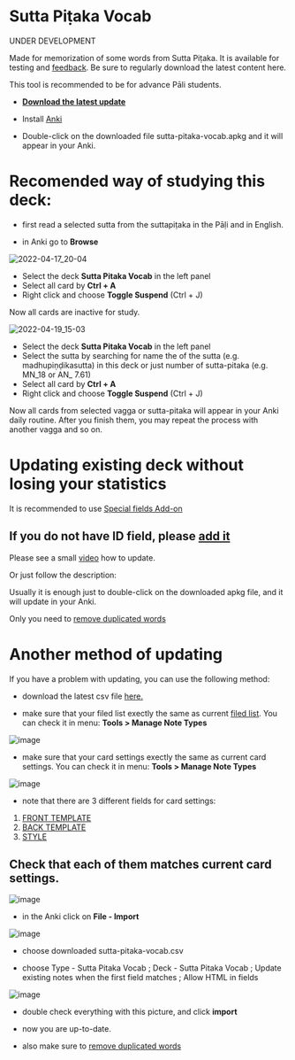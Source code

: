 # Sutta Piṭaka Vocab

UNDER DEVELOPMENT

Made for memorization of some words from Sutta Piṭaka. It is available for testing and [feedback](https://docs.google.com/forms/d/e/1FAIpQLSeA7LgF9KnCGWw1_HysqKpgD4eg4Hjo3ZFG7GcL53nsIETDCw/viewform?). Be sure to regularly download the latest content here.

This tool is recommended to be for advance Pāli students.


- **[Download the latest update](https://github.com/sasanarakkha/study-tools/releases/latest/download/sutta-pitaka-vocab.apkg)**

- Install [Anki](https://apps.ankiweb.net/)

- Double-click on the downloaded file sutta-pitaka-vocab.apkg and it will appear in your Anki.

# Recomended way of studying this deck:
- first read a selected sutta from the suttapiṭaka in the Pāḷi and in English.

- in Anki go to **Browse**

<p><img alt="2022-04-17_20-04" src="https://user-images.githubusercontent.com/39419221/163944779-ad73b9a5-4478-410c-abf6-466e03b9b777.png" /></p>

<ul>
<li>Select the deck <strong>Sutta Pitaka Vocab</strong> in the left panel</li>
<li>Select all card by <strong>Ctrl + A</strong></li>
<li>Right click and choose <strong>Toggle Suspend</strong> (Ctrl + J)</li>
</ul>
<p>Now all cards are inactive for study.</p>
<p><img alt="2022-04-19_15-03" src="https://user-images.githubusercontent.com/39419221/205493741-28c7b342-cdcd-46e1-ae29-8570c1792715.png" /></p>
<ul>
<li>Select the deck <strong>Sutta Pitaka Vocab</strong> in the left panel</li>
<li>Select the sutta by searching for name the of the sutta (e.g. madhupiṇḍikasutta) in this deck or just number of sutta-pitaka (e.g. MN_18 or AN_ 7.61)</li>
<li>Select all card by <strong>Ctrl + A</strong></li>
<li>Right click and choose <strong>Toggle Suspend</strong> (Ctrl + J) </li>
</ul>
<p>Now all cards from selected vagga or sutta-pitaka will appear in your Anki daily routine. After you finish them, you may repeat the process with another vagga and so on.</p>

# Updating existing deck without losing your statistics

It is recommended to use [Special fields Add-on](https://sasanarakkha.github.io/study-tools/anki-decks/special-fields.html)

## If you do not have ID field, please [add it](https://sasanarakkha.github.io/study-tools/ID.html)

Please see a small [video](https://user-images.githubusercontent.com/39419221/187018792-3afe402c-e77b-46e6-ba5d-4efa0846de93.mp4) how to update.

Or just follow the description:

Usually it is enough just to double-click on the downloaded apkg file, and it will update in your Anki. 

Only you need to [remove duplicated words](https://sasanarakkha.github.io/study-tools/anki-decks/test.html)

# Another method of updating

If you have a problem with updating, you can use the following method:

- download the latest csv file [here.](https://github.com/sasanarakkha/study-tools/releases/latest/download/sutta-pitaka-vocab.csv) 

- make sure that your filed list exectly the same as current [filed list](https://github.com/sasanarakkha/study-tools/blob/main/sutta-pitaka-fields.png). You can check it in menu: **Tools > Manage Note Types**

![image](https://user-images.githubusercontent.com/39419221/205493835-f778130b-d941-47ee-896a-7d66432891ae.png)

- make sure that your card settings exectly the same as current card settings. You can check it in menu: **Tools > Manage Note Types**

![image](https://user-images.githubusercontent.com/39419221/205493858-dc25632e-7167-4c1f-8da5-9c8dbf4dad72.png)

- note that there are 3 different fields for card settings: 
1. [FRONT TEMPLATE](https://raw.githubusercontent.com/sasanarakkha/study-tools/anki-style/main/anki-card-dhp-vocab-front.txt)
2. [BACK TEMPLATE](https://raw.githubusercontent.com/sasanarakkha/study-tools/anki-style/main/anki-card-dhp-vocab-back.txt)
3. [STYLE](https://raw.githubusercontent.com/sasanarakkha/study-tools/anki-style/main/styling.txt) 

Check that each of them matches current card settings.
- 
![image](https://user-images.githubusercontent.com/39419221/205493897-e5b75f13-f22f-4616-94fb-85a0a64bf2b4.png)


- in the Anki click on **File - Import**

![image](https://user-images.githubusercontent.com/39419221/187018280-c295e071-c130-4f42-8518-a3a5e0326124.png)

- choose downloaded sutta-pitaka-vocab.csv

- choose Type - Sutta Pitaka Vocab ; Deck - Sutta Pitaka Vocab ; Update existing notes when the first field matches ; Allow HTML in fields

![image](https://user-images.githubusercontent.com/39419221/205493976-56dd78d5-70b6-4e33-b96f-f9c2736bb16a.png)

- double check everything with this picture, and click **import**

- now you are up-to-date.

- also make sure to [remove duplicated words](https://sasanarakkha.github.io/study-tools/anki-decks/test.html)





